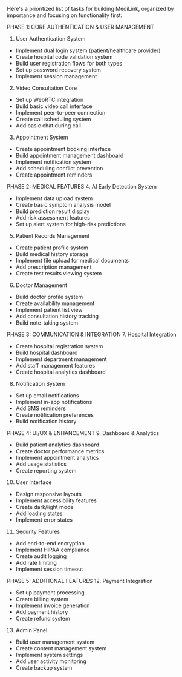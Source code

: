 Here's a prioritized list of tasks for building MediLink, organized by importance and focusing on functionality first:

PHASE 1: CORE AUTHENTICATION & USER MANAGEMENT
1. User Authentication System
- Implement dual login system (patient/healthcare provider)
- Create hospital code validation system
- Build user registration flows for both types
- Set up password recovery system
- Implement session management

2. Video Consultation Core
- Set up WebRTC integration
- Build basic video call interface
- Implement peer-to-peer connection
- Create call scheduling system
- Add basic chat during call

3. Appointment System
- Create appointment booking interface
- Build appointment management dashboard
- Implement notification system
- Add scheduling conflict prevention
- Create appointment reminders

PHASE 2: MEDICAL FEATURES
4. AI Early Detection System
- Implement data upload system
- Create basic symptom analysis model
- Build prediction result display
- Add risk assessment features
- Set up alert system for high-risk predictions

5. Patient Records Management
- Create patient profile system
- Build medical history storage
- Implement file upload for medical documents
- Add prescription management
- Create test results viewing system

6. Doctor Management
- Build doctor profile system
- Create availability management
- Implement patient list view
- Add consultation history tracking
- Build note-taking system

PHASE 3: COMMUNICATION & INTEGRATION
7. Hospital Integration
- Create hospital registration system
- Build hospital dashboard
- Implement department management
- Add staff management features
- Create hospital analytics dashboard

8. Notification System
- Set up email notifications
- Implement in-app notifications
- Add SMS reminders
- Create notification preferences
- Build notification history

PHASE 4: UI/UX & ENHANCEMENT
9. Dashboard & Analytics
- Build patient analytics dashboard
- Create doctor performance metrics
- Implement appointment analytics
- Add usage statistics
- Create reporting system

10. User Interface
- Design responsive layouts
- Implement accessibility features
- Create dark/light mode
- Add loading states
- Implement error states

11. Security Features
- Add end-to-end encryption
- Implement HIPAA compliance
- Create audit logging
- Add rate limiting
- Implement session timeout

PHASE 5: ADDITIONAL FEATURES
12. Payment Integration
- Set up payment processing
- Create billing system
- Implement invoice generation
- Add payment history
- Create refund system

13. Admin Panel
- Build user management system
- Create content management system
- Implement system settings
- Add user activity monitoring
- Create backup system